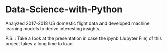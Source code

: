 # Data-Science-with-Python
Analyzed 2017-2018 US domestic flight data and developed machine learning models to derive interesting insights.

P.S. : Take a look at the presentation in case the ipynb (Jupyter File) of this project takes a long time to load. 
